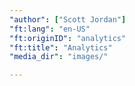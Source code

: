 ```yaml
---
"author": ["Scott Jordan"]
"ft:lang": "en-US"
"ft:originID": "analytics"
"ft:title": "Analytics"
"media_dir": "images/"

---
```

